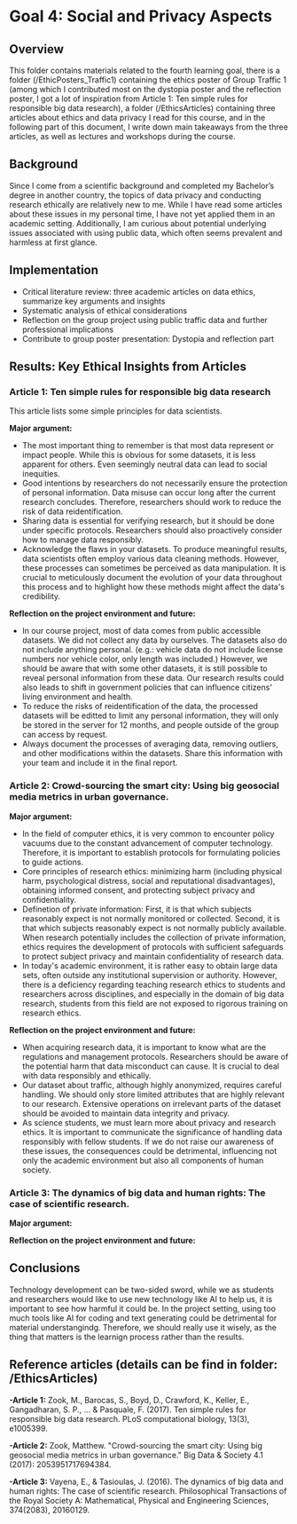 # Goal 4: Social and Privacy Aspects

## Overview
This folder contains materials related to the fourth learning goal, there is a folder (/EthicPosters_Traffic1) containing the ethics poster of Group Traffic 1 (among which I contributed most on the dystopia poster and the reflection poster, I got a lot of inspiration from Article 1: Ten simple rules for responsible big data research), a folder (/EthicsArticles) containing three articles about ethics and data privacy I read for this course, and in the following part of this document, I write down main takeaways from the three articles, as well as lectures and workshops during the course.

## Background
Since I come from a scientific background and completed my Bachelor’s degree in another country, the topics of data privacy and conducting research ethically are relatively new to me. While I have read some articles about these issues in my personal time, I have not yet applied them in an academic setting. Additionally, I am curious about potential underlying issues associated with using public data, which often seems prevalent and harmless at first glance.

## Implementation
- Critical literature review: three academic articles on data ethics, summarize key arguments and insights
- Systematic analysis of ethical considerations
- Reflection on the group project using public traffic data and further professional implications
- Contribute to group poster presentation: Dystopia and reflection part

## Results: Key Ethical Insights from Articles
### Article 1: Ten simple rules for responsible big data research

This article lists some simple principles for data scientists.

**Major argument:**
- The most important thing to remember is that most data represent or impact people. While this is obvious for some datasets, it is less apparent for others. Even seemingly neutral data can lead to social inequities.
- Good intentions by researchers do not necessarily ensure the protection of personal information. Data misuse can occur long after the current research concludes. Therefore, researchers should work to reduce the risk of data reidentification.
- Sharing data is essential for verifying research, but it should be done under specific protocols. Researchers should also proactively consider how to manage data responsibly.
- Acknowledge the flaws in your datasets. To produce meaningful results, data scientists often employ various data cleaning methods. However, these processes can sometimes be perceived as data manipulation. It is crucial to meticulously document the evolution of your data throughout this process and to highlight how these methods might affect the data's credibility.

**Reflection on the project environment and future:**
- In our course project, most of data comes from public accessible datasets. We did not collect any data by ourselves. The datasets also do not include anything personal. (e.g.: vehicle data do not include license numbers nor vehicle color, only length was included.) However, we should be aware that with some other datasets, it is still possible to reveal personal information from these data. Our research results could also leads to shift in government policies that can influence citizens' living environment and health.
- To reduce the risks of reidentification of the data, the processed datasets will be editted to limit any personal information, they will only be stored in the server for 12 months, and people outside of the group can access by request.
- Always document the processes of averaging data, removing outliers, and other modifications within the datasets. Share this information with your team and include it in the final report.

### Article 2: Crowd-sourcing the smart city: Using big geosocial media metrics in urban governance.
**Major argument:**
- In the field of computer ethics, it is very common to encounter policy vacuums due to the constant advancement of computer technology. Therefore, it is important to establish protocols for formulating policies to guide actions.
- Core principles of research ethics: minimizing harm (including physical harm, psychological distress, social and reputational disadvantages), obtaining informed consent, and protecting subject privacy and confidentiality.
- Definetion of private information: First, it is that which subjects reasonably expect is not normally monitored or collected. Second, it is that which subjects reasonably expect is not normally publicly available. When research potentially includes the collection of private information, ethics requires the development of protocols with sufficient safeguards to protect subject privacy and maintain confidentiality of research data.
- In today's academic environment, it is rather easy to obtain large data sets, often outside any institutional supervision or authority. However, there is a deficiency regarding teaching research ethics to students and researchers across disciplines, and especially in the domain of big data research, students from this field are not exposed to rigorous training on research ethics.
  
**Reflection on the project environment and future:**
- When acquiring research data, it is important to know what are the regulations and management protocols. Researchers should be aware of the potential harm that data misconduct can cause. It is crucial to deal with data responsibly and ethically.
- Our dataset about traffic, although highly anonymized, requires careful handling. We should only store limited attributes that are highly relevant to our research. Extensive operations on irrelevant parts of the dataset should be avoided to maintain data integrity and privacy.
- As science students, we must learn more about privacy and research ethics. It is important to communicate the significance of handling data responsibly with fellow students. If we do not raise our awareness of these issues, the consequences could be detrimental, influencing not only the academic environment but also all components of human society.
  
### Article 3: The dynamics of big data and human rights: The case of scientific research.
**Major argument:**

**Reflection on the project environment and future:**

## Conclusions
Technology development can be two-sided sword, while we as students and researchers would like to use new technology like AI to help us, it is important to see how harmful it could be. In the project setting, using too much tools like AI for coding and text generating could be detrimental for material understangindg. Therefore, we should really use it wisely, as the thing that matters is the learnign process rather than the results.

## Reference articles (details can be find in folder: /EthicsArticles)
**-Article 1:** Zook, M., Barocas, S., Boyd, D., Crawford, K., Keller, E., Gangadharan, S. P., ... & Pasquale, F. (2017). Ten simple rules for responsible big data research. PLoS computational biology, 13(3), e1005399.

**-Article 2:** Zook, Matthew. "Crowd-sourcing the smart city: Using big geosocial media metrics in urban governance." Big Data & Society 4.1 (2017): 2053951717694384.

**-Article 3:** Vayena, E., & Tasioulas, J. (2016). The dynamics of big data and human rights: The case of scientific research. Philosophical Transactions of the Royal Society A: Mathematical, Physical and Engineering Sciences, 374(2083), 20160129.
